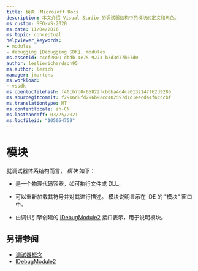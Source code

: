 ```yaml
---
title: 模块 |Microsoft Docs
description: 本文介绍 Visual Studio 的调试器结构中的模块的定义和角色。
ms.custom: SEO-VS-2020
ms.date: 11/04/2016
ms.topic: conceptual
helpviewer_keywords:
- modules
- debugging [Debugging SDK], modules
ms.assetid: c4cf2809-dbdb-4e75-9273-b3d3d77b67d0
author: leslierichardson95
ms.author: lerich
manager: jmartens
ms.workload:
- vssdk
ms.openlocfilehash: f40cb7d0c65822fcb6ba4d4ca0132147f62d9286
ms.sourcegitcommit: f2916d8fd296b92cc402597d1d1eecda4f6cccbf
ms.translationtype: MT
ms.contentlocale: zh-CN
ms.lasthandoff: 03/25/2021
ms.locfileid: "105054759"
---
```

# <a name="modules"></a>模块
就调试器体系结构而言， *模块* 如下：

- 是一个物理代码容器，如可执行文件或 DLL。

- 可以重新加载其符号并对其进行描述。 模块说明显示在 IDE 的 "模块" 窗口中。

- 由调试引擎创建的 [IDebugModule2](../../extensibility/debugger/reference/idebugmodule2.md) 接口表示，用于说明模块。

## <a name="see-also"></a>另请参阅
- [调试器概念](../../extensibility/debugger/debugger-concepts.md)
- [IDebugModule2](../../extensibility/debugger/reference/idebugmodule2.md)
